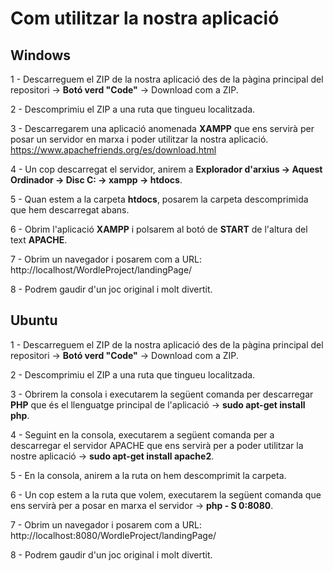 # Com utilitzar la nostra aplicació

## Windows
1 - Descarreguem el ZIP de la nostra aplicació des de la pàgina principal del repositori -> <b>Botó verd "Code"</b> -> Download com a ZIP.

2 - Descomprimiu el ZIP a una ruta que tingueu localitzada.

3 - Descarregarem una aplicació anomenada <b>XAMPP</b> que ens servirà per posar un servidor en marxa i poder utilitzar la nostra aplicació.
https://www.apachefriends.org/es/download.html

4 - Un cop descarregat el servidor, anirem a <b>Explorador d'arxius -> Aquest Ordinador -> Disc C: -> xampp -> htdocs</b>.

5 - Quan estem a la carpeta <b>htdocs</b>, posarem la carpeta descomprimida que hem descarregat abans.

6 - Obrim l'aplicació <b>XAMPP</b> i polsarem al botó de <b>START</b> de l'altura del text <b>APACHE</b>.

7 - Obrim un navegador i posarem com a URL: http://localhost/WordleProject/landingPage/

8 - Podrem gaudir d'un joc original i molt divertit.

## Ubuntu
1 - Descarreguem el ZIP de la nostra aplicació des de la pàgina principal del repositori -> <b>Botó verd "Code"</b> -> Download com a ZIP.

2 - Descomprimiu el ZIP a una ruta que tingueu localitzada.

3 - Obrirem la consola i executarem la següent comanda per descarregar <b>PHP</b> que és el llenguatge principal de l'aplicació -> <b>sudo apt-get install php</b>.

4 - Seguint en la consola, executarem a següent comanda per a descarregar el servidor APACHE que ens servirà per a poder utilitzar la nostre aplicació -> <b>sudo apt-get install apache2</b>.

5 - En la consola, anirem a la ruta on hem descomprimit la carpeta.

6 -  Un cop estem a la ruta que volem, executarem la següent comanda que ens servirà per a posar en marxa el servidor -> <b>php - S 0:8080</b>.
  
7 - Obrim un navegador i posarem com a URL: http://localhost:8080/WordleProject/landingPage/

8 - Podrem gaudir d'un joc original i molt divertit.




